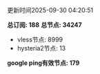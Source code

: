 更新时间2025-09-30 04:20:51

**总订阅: 188**
**总节点: 34247**
- vless节点: 8999
- hysteria2节点: 13

**google ping有效节点: 179**
